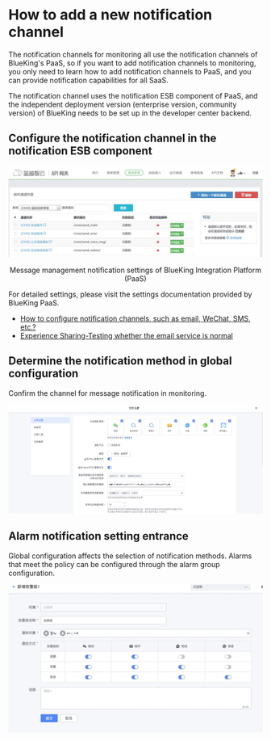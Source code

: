 # How to add a new notification channel

The notification channels for monitoring all use the notification channels of BlueKing's PaaS, so if you want to add notification channels to monitoring, you only need to learn how to add notification channels to PaaS, and you can provide notification capabilities for all SaaS.

The notification channel uses the notification ESB component of PaaS, and the independent deployment version (enterprise version, community version) of BlueKing needs to be set up in the developer center backend.

## Configure the notification channel in the notification ESB component

![-w2021](../../Other/media/15366583245319.jpg)
<center>Message management notification settings of BlueKing Integration Platform (PaaS)</center>

For detailed settings, please visit the settings documentation provided by BlueKing PaaS.

- [How to configure notification channels, such as email, WeChat, SMS, etc.?](../../../../../APIGateway/1.10/UserGuide/component/reference/cmsi-components.md)
- [Experience Sharing-Testing whether the email service is normal](http://bk.tencent.com/s-mart/community/question/95#/)

## Determine the notification method in global configuration

Confirm the channel for message notification in monitoring.

![](media/16616779138794.jpg)


## Alarm notification setting entrance

Global configuration affects the selection of notification methods. Alarms that meet the policy can be configured through the alarm group configuration.

![-w2021](media/15773279204886.jpg)

